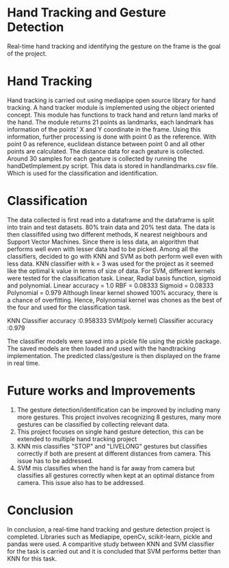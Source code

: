# Hand Tracking and Gesture Detection
Real-time hand tracking and identifying the gesture on the frame is the goal of the project.

# Hand Tracking
Hand tracking is carried out using mediapipe open source library for hand tracking. A hand tracker module is implemented using the object oriented concept. This module has functions to track hand and return land marks of the hand. The module returns 21 points as landmarks, each landmark has information of the points' X and Y coordinate in the frame. 
Using this information, further processing is done with point 0 as the reference. With point 0 as reference, euclidean distance between point 0 and all other points are calculated. The distance data for each geature is collected. Around 30 samples for each geature is collected by running the handDetImplement.py script. 
This data is stored in handlandmarks.csv file. Which is used for the classification and identification.

# Classification
The data collected is first read into a dataframe and the dataframe is split into train and test datasets. 80% train data and 20% test data.
The data is then classififed using two different methods, K nearest neighbours and Support Vector Machines. Since there is less data, an algorithm that performs well even with lesser data had to be picked. Among all the classifiers, decided to go with KNN and SVM as both perform well even with less data.
KNN classifier with k = 3 was used for the project as it seemed like the optimal k value in terms of size of data.
For SVM, different kernels were tested for the classification task. Linear, Radial basis function, sigmoid and polynomial. 
Linear accuracy = 1.0
RBF = 0.08333
Sigmoid = 0.08333
Polynomial = 0.979
Although linear kernel showed 100% accuracy, there is a chance of overfitting. Hence, Polynomial kernel was chones as the best of the four and used for the classification task.

KNN Classifier accuracy :0.958333
SVM(poly kernel) Classifier accuracy :0.979

The classifier models were saved into a pickle file using the pickle package. The saved models are then loaded and used with the handtracking implementation.
The predicted class/gesture is then displayed on the frame in real time.

# Future works and Improvements
1. The gesture detection/identification can be improved by including many more gestures. This project involves recognizing 8 gestures, many more gestures can be classified by collecting relevant data.
2. This project focuses on single hand gesture detection, this can be extended to multiple hand tracking project
3. KNN mis classifies "STOP" and "LIVELONG" gestures but classifies correctly if both are present at different distances from camera. This issue has to be addressed.
4. SVM mis classifies when the hand is far away from camera but classifies all gestures correctly when kept at an optimal distance from camera. This issue also has to be addressed.

# Conclusion
In conclusion, a real-time hand tracking and gesture detection project is completed. Libraries such as Mediapipe, openCv, scikit-learn, pickle and pandas were used. A comparitive study between KNN and SVM classifier for the task is carried out and it is concluded that SVM performs better than KNN for this task.
